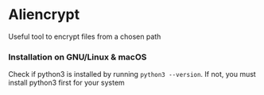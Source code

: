# Aliencrypt
Useful tool to encrypt files from a chosen path

### Installation on GNU/Linux & macOS

Check if python3 is installed by running ```python3 --version```. If not, you must install python3 first for your system
